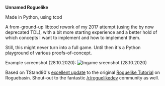 **Unnamed Roguelike**

Made in Python, using tcod

A from-ground-up libtcod rework of my 2017 attempt (using the by now deprecated TDL), with a bit more starting experience and a better hold of which concepts I want to implement and how to implement them.

Still, this might never turn into a full game. Until then it's a Python playground of various proofs-of-concept.

Example screenshot (28.10.2020):
![Ingame sreenshot (28.10.2020)](resources/screenshots/ingame_28102020.png)

Based on TStand90's [excellent update]([http://rogueliketutorials.com/libtcod/1]) to the original [Roguelike Tutorial](http://www.roguebasin.com/index.php?title=Complete_Roguelike_Tutorial,_using_python%2Blibtcod)
 on Roguebasin. Shout-out to the fantastic [/r/roguelikedev](https://www.reddit.com/r/roguelikedev/) community as well.
